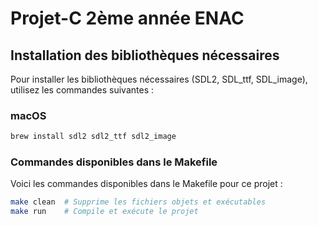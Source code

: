 # Projet-C 2ème année ENAC

## Installation des bibliothèques nécessaires

Pour installer les bibliothèques nécessaires (SDL2, SDL_ttf, SDL_image), utilisez les commandes suivantes :

### macOS
```sh
brew install sdl2 sdl2_ttf sdl2_image
```

### Commandes disponibles dans le Makefile

Voici les commandes disponibles dans le Makefile pour ce projet :

```sh
make clean  # Supprime les fichiers objets et exécutables
make run    # Compile et exécute le projet
```
